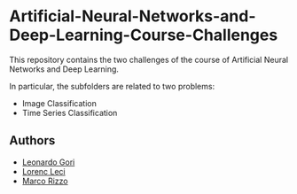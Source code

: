 # Artificial-Neural-Networks-and-Deep-Learning-Course-Challenges
This repository contains the two challenges of the course of Artificial Neural Networks and Deep Learning.

In particular, the subfolders are related to two problems:
* Image Classification
* Time Series Classification

## Authors
- [Leonardo Gori](https://github.com/LeoGori)
- [Lorenc Leci](https://github.com/LeciLorenc)
- [Marco Rizzo](https://github.com/RizzoMarco)
